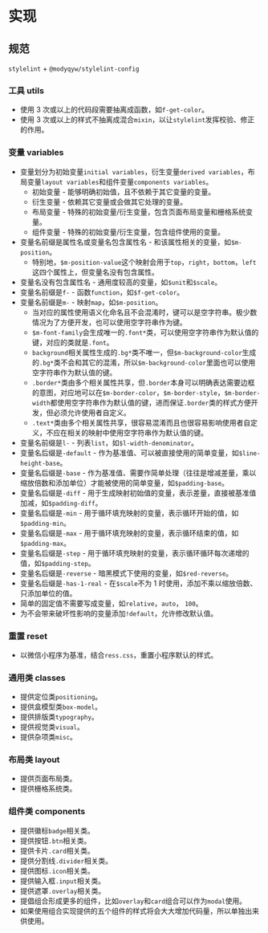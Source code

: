 # 实现

## 规范

`stylelint` + `@modyqyw/stylelint-config`

### 工具 utils

- 使用 3 次或以上的代码段需要抽离成函数，如`f-get-color`。
- 使用 3 次或以上的样式不抽离成混合`mixin`，以让`stylelint`发挥校验、修正的作用。

### 变量 variables

- 变量划分为初始变量`initial variables`，衍生变量`derived variables`，布局变量`layout variables`和组件变量`components variables`。
  - 初始变量 - 能够明确初始值，且不依赖于其它变量的变量。
  - 衍生变量 - 依赖其它变量或会做其它处理的变量。
  - 布局变量 - 特殊的初始变量/衍生变量，包含页面布局变量和栅格系统变量。
  - 组件变量 - 特殊的初始变量/衍生变量，包含组件使用的变量。
- 变量名前缀是属性名或变量名包含属性名 - 和该属性相关的变量，如`$m-position`。
  - 特别地，`$m-position-value`这个映射会用于`top`，`right`，`bottom`，`left`这四个属性上，但变量名没有包含属性。
- 变量名没有包含属性名 - 通用度较高的变量，如`$unit`和`$scale`。
- 变量名前缀是`f-` - 函数`function`，如`$f-get-color`。
- 变量名前缀是`m-` - 映射`map`，如`$m-position`。
  - 当对应的属性使用语义化命名且不会混淆时，键可以是空字符串。极少数情况为了方便开发，也可以使用空字符串作为键。
  - `$m-font-family`会生成唯一的`.font*`类，可以使用空字符串作为默认值的键，对应的类就是`.font`。
  - `background`相关属性生成的`.bg*`类不唯一，但`$m-background-color`生成的`.bg*`类不会和其它的混淆，所以`$m-background-color`里面也可以使用空字符串作为默认值的键。
  - `.border*`类由多个相关属性共享，但`.border`本身可以明确表达需要边框的意图，对应地可以在`$m-border-color`，`$m-border-style`，`$m-border-width`都使用空字符串作为默认值的键，进而保证`.border`类的样式方便开发，但必须允许使用者自定义。
  - `.text*`类由多个相关属性共享，很容易混淆而且也很容易影响使用者自定义，不应在相关的映射中使用空字符串作为默认值的键。
- 变量名前缀是`l-` - 列表`list`，如`$l-width-denominator`。
- 变量名后缀是`-default` - 作为基准值、可以被直接使用的简单变量，如`$line-height-base`。
- 变量名后缀是`-base` - 作为基准值、需要作简单处理（往往是增减差量，乘以缩放倍数和添加单位）才能被使用的简单变量，如`$padding-base`。
- 变量名后缀是`-diff` - 用于生成映射初始值的变量，表示差量，直接被基准值加减，如`$padding-diff`。
- 变量名后缀是`-min` - 用于循环填充映射的变量，表示循环开始的值，如`$padding-min`。
- 变量名后缀是`-max` - 用于循环填充映射的变量，表示循环结束的值，如`$padding-max`。
- 变量名后缀是`-step` - 用于循环填充映射的变量，表示循环循环每次递增的值，如`$padding-step`。
- 变量名后缀是`-reverse` - 暗黑模式下使用的变量，如`$red-reverse`。
- 变量名后缀是`-has-1-real` - 在`$scale`不为 1 时使用，添加不乘以缩放倍数、只添加单位的值。
- 简单的固定值不需要写成变量，如`relative`，`auto`， `100`。
- 为不会带来破坏性影响的变量添加`!default`，允许修改默认值。

### 重置 reset

- 以微信小程序为基准，结合`ress.css`，重置小程序默认的样式。

### 通用类 classes

- 提供定位类`positioning`。
- 提供盒模型类`box-model`。
- 提供排版类`typography`。
- 提供视觉类`visual`。
- 提供杂项类`misc`。

### 布局类 layout

- 提供页面布局类。
- 提供栅格系统类。

### 组件类 components

- 提供徽标`badge`相关类。
- 提供按钮`.btn`相关类。
- 提供卡片`.card`相关类。
- 提供分割线`.divider`相关类。
- 提供图标`.icon`相关类。
- 提供输入框`.input`相关类。
- 提供遮罩`.overlay`相关类。
- 提倡组合形成更多的组件，比如`overlay`和`card`组合可以作为`modal`使用。
- 如果使用组合实现提供的五个组件的样式将会大大增加代码量，所以单独出来供使用。
